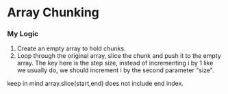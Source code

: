 # Array Chunking
### My Logic
1. Create an empty array to hold chunks.
2. Loop through the original array, slice the chunk and push it to the empty array. The key here is the step size, instead of incrementing i by 1 like we usually do, we should increment i by the second parameter "size".

keep in mind array.slice(start,end) does not include end index.

